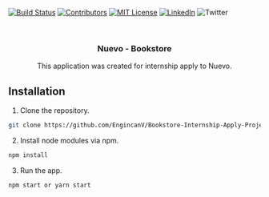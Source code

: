 <!-- PROJECT SHIELDS -->
[![Build Status][build-shield]]()
[![Contributors][contributors-shield]]()
[![MIT License][license-shield]][license-url]
[![LinkedIn][linkedin-shield]][linkedin-url]
![Twitter][twitter-shield]

<br />
<p align="center">
  <h3 align="center">Nuevo - Bookstore</h3>
  <p align="center">
    This application was created for internship apply to Nuevo.
  </p>
</p>

## Installation
1. Clone the repository.
```sh
git clone https://github.com/EngincanV/Bookstore-Internship-Apply-Project.git
```
2. Install node modules via npm.
```sh
npm install
```
3. Run the app.
```sh
npm start or yarn start
```

<!-- MARKDOWN LINKS & IMAGES -->
[build-shield]: https://img.shields.io/badge/build-passing-brightgreen.svg?style=flat-square
[contributors-shield]: https://img.shields.io/badge/contributors-1-orange.svg?style=flat-square
[license-shield]: https://img.shields.io/badge/license-MIT-blue.svg?style=flat-square
[license-url]: https://choosealicense.com/licenses/mit
[linkedin-shield]: https://img.shields.io/badge/-LinkedIn-black.svg?style=flat-square&logo=linkedin&colorB=555
[linkedin-url]: https://www.linkedin.com/in/engincan-veske-b4a75b145/
[twitter-shield]: https://img.shields.io/twitter/follow/EngincanVeske?label=Twitter&style=social
